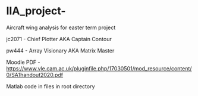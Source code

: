 # IIA_project-

Aircraft wing analysis for easter term project

jc2071 - Chief Plotter AKA Captain Contour

pw444 - Array Visionary AKA Matrix Master



Moodle PDF - https://www.vle.cam.ac.uk/pluginfile.php/17030501/mod_resource/content/0/SA1handout2020.pdf

Matlab code in files in root directory

